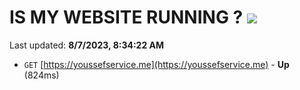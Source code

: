 # IS MY WEBSITE RUNNING ? [![](https://img.shields.io/static/v1?label=Sponsor&message=%E2%9D%A4&logo=GitHub&color=%23fe8e86)](https://github.com/sponsors/<username>)

Last updated: **8/7/2023, 8:34:22 AM**

- `GET` [https://youssefservice.me](https://youssefservice.me) - **Up** (824ms)
